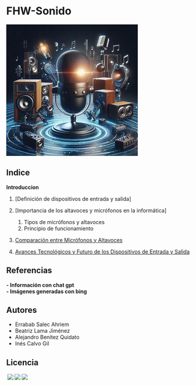 # FHW-Sonido
![portada](img/portada2.jpeg)

## Indice
 **Introduccion**
   1. [Definición de dispositivos de entrada y salida] 
   2. [Importancia de los altavoces y micrófonos en la informática] <!-- HACER QUE PARTICIPEN-->
      1. Tipos de micrófonos y altavoces
      2. Principio de funcionamiento
   3. [Comparación entre Micrófonos y Altavoces](3.md)
    
   4. [Avances Tecnológicos y Futuro de los Dispositivos de Entrada y Salida](4.md)


 

## Referencias
   **- Información con chat gpt** <br>
   **- Imágenes generadas con bing**
## Autores 

  * Errabab Salec Ahriem
  * Beatriz Lama Jiménez 
  *  Alejandro Benítez Quidato
  * Inés Calvo Gil 
## Licencia
<p xmlns:cc="http://creativecommons.org/ns#" > <a href="http://creativecommons.org/licenses/by-nc/4.0/?ref=chooser-v1" target="_blank" rel="license noopener noreferrer" style="display:inline-block;"><img style="height:22px!important;margin-left:3px;vertical-align:text-bottom;" src="https://mirrors.creativecommons.org/presskit/icons/cc.svg?ref=chooser-v1"><img style="height:22px!important;margin-left:3px;vertical-align:text-bottom;" src="https://mirrors.creativecommons.org/presskit/icons/by.svg?ref=chooser-v1"><img style="height:22px!important;margin-left:3px;vertical-align:text-bottom;" src="https://mirrors.creativecommons.org/presskit/icons/nc.svg?ref=chooser-v1"></a></p>
